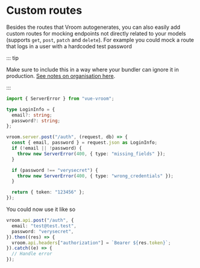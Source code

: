 # Custom routes

Besides the routes that Vroom autogenerates, you can also easily add custom
routes for mocking endpoints not directly related to your models (supports
`get`, `post`, `patch` and `delete`). For example you could mock a route that
logs in a user with a hardcoded test password

::: tip

Make sure to include this in a way where your bundler can ignore it in
production. [See notes on organisation here](/guide/intro/organization).

:::

```typescript
import { ServerError } from "vue-vroom";

type LoginInfo = {
  email?: string;
  password?: string;
};

vroom.server.post("/auth", (request, db) => {
  const { email, password } = request.json as LoginInfo;
  if (!email || !password) {
    throw new ServerError(400, { type: "missing_fields" });
  }

  if (password !== "verysecret") {
    throw new ServerError(400, { type: "wrong_credentials" });
  }

  return { token: "123456" };
});
```

You could now use it like so

```typescript
vroom.api.post("/auth", {
  email: "test@test.test",
  password: "verysecret",
}).then((res) => {
  vroom.api.headers["authorization"] = `Bearer ${res.token}`;
}).catch((e) => {
  // Handle error
});
```
